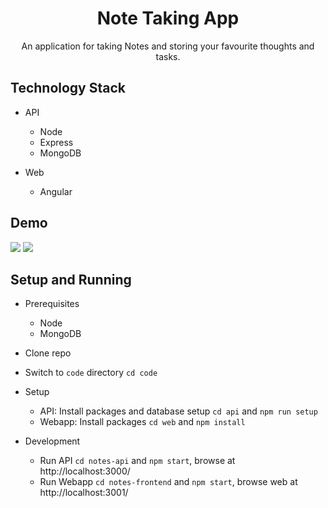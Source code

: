 <h1 align="center">Note Taking App</h1>
<p align="center">An application for taking Notes and storing your favourite thoughts and tasks.</p>

## Technology Stack

- API

  - Node
  - Express
  - MongoDB

- Web
  - Angular

## Demo

![](gif/Demo1.gif)
![](gif/Demo2.gif)

## Setup and Running

- Prerequisites
  - Node
  - MongoDB
- Clone repo
- Switch to `code` directory `cd code`

- Setup
  - API: Install packages and database setup `cd api` and `npm run setup`
  - Webapp: Install packages `cd web` and `npm install`
- Development
  - Run API `cd notes-api` and `npm start`, browse at http://localhost:3000/
  - Run Webapp `cd notes-frontend` and `npm start`, browse web at http://localhost:3001/
